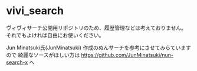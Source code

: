 # vivi_search

ヴィヴィサーチ公開用リポジトリのため、履歴管理などは考えておりません。
それでもよければ自由にお使いください。

Jun Minatsuki氏(JunMinatsuki) 作成のぬんサーチを参考にさせてみらていますので
綺麗なソースがほしい方は https://github.com/JunMinatsuki/nun-search-x へ

